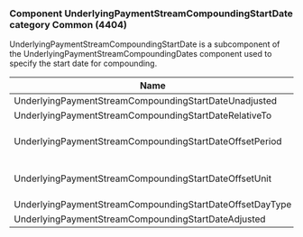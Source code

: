 ### Component UnderlyingPaymentStreamCompoundingStartDate category Common (4404)

UnderlyingPaymentStreamCompoundingStartDate is a subcomponent of the UnderlyingPaymentStreamCompoundingDates component used to specify the start date for compounding.

| Name                                                     | Tag   | Req'd | Documentation                                                                                            |
|----------------------------------------------------------|-------|----------|----------------------------------------------------------------------------------------------------------|
| UnderlyingPaymentStreamCompoundingStartDateUnadjusted    | 42941 |       |                                                                                                          |
| UnderlyingPaymentStreamCompoundingStartDateRelativeTo    | 42942 |       |                                                                                                          |
| UnderlyingPaymentStreamCompoundingStartDateOffsetPeriod  | 42943 |       | Conditionally required when UnderlyingPaymentStreamCompoundingStartDateOffsetUnit(42944) is specified.   |
| UnderlyingPaymentStreamCompoundingStartDateOffsetUnit    | 42944 |       | Conditionally required when UnderlyingPaymentStreamCompoundingStartDateOffsetPeriod(42943) is specified. |
| UnderlyingPaymentStreamCompoundingStartDateOffsetDayType | 42945 |       |                                                                                                          |
| UnderlyingPaymentStreamCompoundingStartDateAdjusted      | 42946 |       |                                                                                                          |

